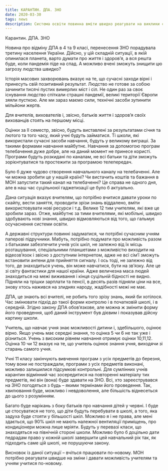 ```yaml
---
title: КАРАНТИН. ДПА. ЗНО
date: 2020-03-30
tags: news
description: Система освіти повинна вміти швидко реагувати на виклики сьогодення. Майбутнє за новими технологіями. Це всі розуміють. Наша загальна освіта, не елітна, не для дітей заможних, змінюється повільно, вістає, не може реагувати на виклики, які кожного дня з"являються у людства
---
```


Карантин. ДПА. ЗНО


Новина про відміну ДПА в 4 та 9 класі, перенесення ЗНО порадувала третину населення України. Дійсно, у цій складній ситуації, в якій опинилася планета, варто думати про життя і здоров’я, а вся решта буде, коли пандемія піде на спад.
А можливо вчені зможуть знищити цю загрозу людства швидко?
 
Історія масових захворювань вказує на те, що сучасні заходи вірні і принесуть свій позитивний результат. Людство не готове за собою зачинити тисячі пустих вимерлих міст і сіл. Не один раз за своє існування людство спіткали страшні пандемії, великі території Європи зяяли пусткою. Але ми зараз маємо сили, технічні засоби зупинити мільйони жертв.

Для вчителів, вихователів і, звісно, батьків життя і здоров’я своїх вихованців стоять на першому місці.
 
Оцінки за ІІ семестр, звісно, будуть виставлені за результатами січня та лютого та того часу, який учні будуть займатися. Ті школи, які використали сучасні засоби навчання, будуть у великому виграші. За такими формами навчання майбутнє.
Навчання за допомогою програм телебачення дуже добре, але на даний момент не принесе користі. Програми будуть розкидані по каналам, не всі батьки та діти зможуть зорієнтуватися та простежити за програмою телепередач.

Було б дуже чудово створення навчального каналу на телебаченні. Але чи можна зробити це у нашій країні? Чи вистачить коштів та бажання в МОН запустити такий канал на телебаченні? Це справа не одного дня, але в наш час суцільноюї гаджетизації це було б актуально.

Дана ситуація вказує вчителям, що потрібно вчитися давати уроки по скайпу, вести заняття, проводити зрізи знань віддалено, вміти використовувати нові ресурси і т.д. Велике 12 тим учителям, які вже це зробили зараз. Отже, майбутнє за тими вчителями, які мобільні, швидко здобувають нові знання, швидко відмовляються від того, що гальмує осучаснення системи освіти.
 
А державні структури повинні задуматися, чи потрібні сучасним учням паперові підручники. Мабуть, потрібно подумати про можливість разом з батьками забезпечити учнів усіх шкіл, не залежно від їх місць розташування, спеціальними планшетами з можливістю виходити на відеозв’язок і звісно з доступним інтернетом, адже не всі сім’ї зможуть встановити антени для прийняття сигналу. І ось тоді, не залежно від того, де знаходиться учень, він може навчатися, бути на зв’язку. Але це зі світу фантастики для нашої країни. Адже величезна маса людей знаходиться на межі виживання і кінця суцільній бідності не видно. Підняли на трішки зарплати та пенсії, в десять разів підняли ціни на все, знову хтось нажився на злиднях народу, жадібності межі не має.

ДПА, це знають всі вчителі, не робить того зрізу знань, який би хотілося. Час змінювати підхід до такої форми контролю і в початковій школі, і в середній. Згідно закону ДПА обов’язкове, але можна ж змінити форму його проведення, щоб даний інструмент був дієвим і показував дійсну картину школи.

Учитель, що навчає учня знає можливості дитини і, здебільшого, оцінює вірно. Якщо учень має середні знання, то оцінка 5 чи 6 не так  уже і різниться. Учень з високим рівнем навчання отримує оцінки 10,11,12.  Оцінка 10 чи 12 вказує на те, що учитель оцінює знання учня, виходячи зі старань самого учня.
 
Учні 11 класу закінчують вивчення програм з усіх предметів до березня, тому вони не постраждали, програми з усіх предметів виконані, можливо залишилися підсумкові контрольні. Для сумлінних учнів карантин відмінний час зосередитися на повторенні матеріалу тих предметів, які він (вона) буде здавати на ЗНО. Всі, хто зареєструвався на ЗНО погодяться з будь – якими термінами його проведення. Так, хвилювання буде, можливо і невдоволення, але більшість віднесеться до цього з розумінням.

Багато буде нарікань з боку батьків про навчання дітей у червні. І буде це стосуватися не того, що діти будуть перебувати в школі, а того, яка задуха буде стояти у більшості шкіл. Можливо я і не права, але мені здається, що 90% шкіл не мають належної вентиляції приміщень, про кондиціонери можна лише мріяти. Будуть у перевазі класи, що знаходяться на північній стороні школи. Можливо було б доцільно дати педрадам право у кожній школі завершити цей навчальний рік так, як підходить саме цій школі, не порушуючи закону.

Висновок із даної ситуації – вчіться працювати по-новому. МОН потрібно реагувати швидше на зміни і давати можливість учителям та учням учитися по-новому. 
